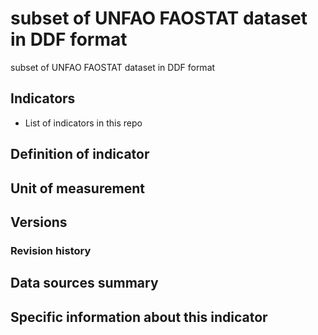 # subset of UNFAO FAOSTAT dataset in DDF format

subset of UNFAO FAOSTAT dataset in DDF format

## Indicators

- List of indicators in this repo

## Definition of indicator


## Unit of measurement


## Versions


### Revision history


## Data sources summary


## Specific information about this indicator

